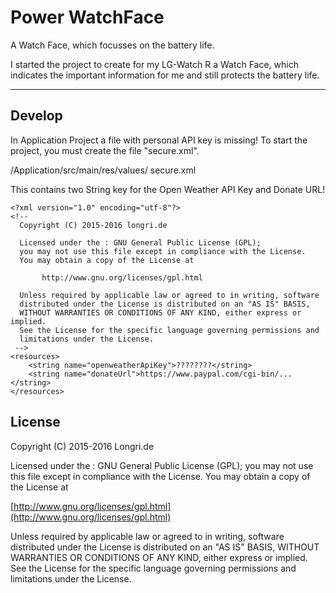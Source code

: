 Power WatchFace 
===================================

A Watch Face, which focusses on the battery life.

I started the project to create for my LG-Watch R  a Watch Face, which indicates the important information for me and still protects the battery life.


---
Develop
----------

In Application Project a file with personal API key is missing!
To start the project, you must create the file "secure.xml".

/Application/src/main/res/values/ secure.xml

This contains two String key for the Open Weather API Key and Donate URL!

    <?xml version="1.0" encoding="utf-8"?>
    <!--
      Copyright (C) 2015-2016 longri.de
    
      Licensed under the : GNU General Public License (GPL);
      you may not use this file except in compliance with the License.
      You may obtain a copy of the License at
    
           http://www.gnu.org/licenses/gpl.html
    
      Unless required by applicable law or agreed to in writing, software
      distributed under the License is distributed on an "AS IS" BASIS,
      WITHOUT WARRANTIES OR CONDITIONS OF ANY KIND, either express or implied.
      See the License for the specific language governing permissions and
      limitations under the License.
     -->
    <resources>
        <string name="openweatherApiKey">????????</string>
        <string name="donateUrl">https://www.paypal.com/cgi-bin/...</string>
    </resources>

License
-------

Copyright (C) 2015-2016 Longri.de
 
  Licensed under the : GNU General Public License (GPL);
  you may not use this file except in compliance with the License.
  You may obtain a copy of the License at

[http://www.gnu.org/licenses/gpl.html](http://www.gnu.org/licenses/gpl.html)

  Unless required by applicable law or agreed to in writing, software
  distributed under the License is distributed on an "AS IS" BASIS,
  WITHOUT WARRANTIES OR CONDITIONS OF ANY KIND, either express or implied.
  See the License for the specific language governing permissions and
  limitations under the License.
